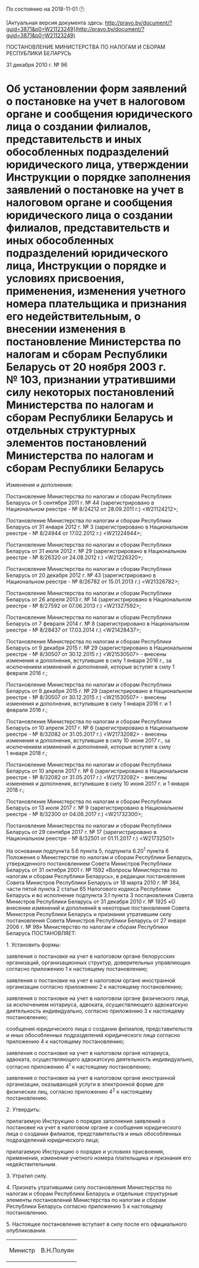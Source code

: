 По состоянию на 2018-11-01 &#x1F550;

[Актуальная версия документа здесь: http://pravo.by/document/?guid=3871&p0=W21123249](http://pravo.by/document/?guid=3871&p0=W21123249)

<p>ПОСТАНОВЛЕНИЕ МИНИСТЕРСТВА ПО НАЛОГАМ И СБОРАМ РЕСПУБЛИКИ БЕЛАРУСЬ</p>
<p>31 декабря 2010 г. № 96</p>
<h1>Об установлении форм заявлений о постановке на учет в налоговом органе и сообщения юридического лица о создании филиалов, представительств и иных обособленных подразделений юридического лица, утверждении Инструкции о порядке заполнения заявлений о постановке на учет в налоговом органе и сообщения юридического лица о создании филиалов, представительств и иных обособленных подразделений юридического лица, Инструкции о порядке и условиях присвоения, применения, изменения учетного номера плательщика и признания его недействительным, о внесении изменения в постановление Министерства по налогам и сборам Республики Беларусь от 20 ноября 2003 г. № 103, признании утратившими силу некоторых постановлений Министерства по налогам и сборам Республики Беларусь и отдельных структурных элементов постановлений Министерства по налогам и сборам Республики Беларусь</h1>
<p>Изменения и дополнения:</p>
<p>Постановление Министерства по налогам и сборам Республики Беларусь от 5 сентября 2011 г. № 44 (зарегистрировано в Национальном реестре - № 8/24212 от 28.09.2011 г.) &lt;W21124212&gt;;</p>
<p>Постановление Министерства по налогам и сборам Республики Беларусь от 31 января 2012 г. № 3 (зарегистрировано в Национальном реестре - № 8/24944 от 17.02.2012 г.) &lt;W21224944&gt;;</p>
<p>Постановление Министерства по налогам и сборам Республики Беларусь от 31 июля 2012 г. № 29 (зарегистрировано в Национальном реестре - № 8/26320 от 24.08.2012 г.) &lt;W21226320&gt;;</p>
<p>Постановление Министерства по налогам и сборам Республики Беларусь от 20 декабря 2012 г. № 43 (зарегистрировано в Национальном реестре - № 8/26782 от 15.01.2013 г.) &lt;W21326782&gt;;</p>
<p>Постановление Министерства по налогам и сборам Республики Беларусь от 26 апреля 2013 г. № 14 (зарегистрировано в Национальном реестре - № 8/27592 от 07.06.2013 г.) &lt;W21327592&gt;;</p>
<p>Постановление Министерства по налогам и сборам Республики Беларусь от 7 февраля 2014 г. № 8 (зарегистрировано в Национальном реестре - № 8/28437 от 17.03.2014 г.) &lt;W21428437&gt;;</p>
<p>Постановление Министерства по налогам и сборам Республики Беларусь от 9 декабря 2015 г. № 29 (зарегистрировано в Национальном реестре - № 8/30507 от 30.12.2015 г.) &lt;W21530507&gt; - внесены изменения и дополнения, вступившие в силу 1 января 2016 г., за исключением изменений и дополнений, которые вступят в силу 1 февраля 2016 г.;</p>
<p>Постановление Министерства по налогам и сборам Республики Беларусь от 9 декабря 2015 г. № 29 (зарегистрировано в Национальном реестре - № 8/30507 от 30.12.2015 г.) &lt;W21530507&gt; - внесены изменения и дополнения, вступившие в силу 1 января 2016 г. и 1 февраля 2016 г.;</p>
<p>Постановление Министерства по налогам и сборам Республики Беларусь от 10 апреля 2017 г. № 6 (зарегистрировано в Национальном реестре - № 8/32082 от 31.05.2017 г.) &lt;W21732082&gt; - внесены изменения и дополнения, вступившие в силу 10 июня 2017 г., за исключением изменений и дополнений, которые вступят в силу 1 января 2018 г.;</p>
<p>Постановление Министерства по налогам и сборам Республики Беларусь от 10 апреля 2017 г. № 6 (зарегистрировано в Национальном реестре - № 8/32082 от 31.05.2017 г.) &lt;W21732082&gt; - внесены изменения и дополнения, вступившие в силу 10 июня 2017 г. и 1 января 2018 г.;</p>
<p>Постановление Министерства по налогам и сборам Республики Беларусь от 13 июля 2017 г. № 9 (зарегистрировано в Национальном реестре - № 8/32300 от 04.08.2017 г.) &lt;W21732300&gt;;</p>
<p>Постановление Министерства по налогам и сборам Республики Беларусь от 29 сентября 2017 г. № 17 (зарегистрировано в Национальном реестре - № 8/32501 от 01.11.2017 г.) &lt;W21732501&gt;</p>
<p></p>
<p>На основании подпункта 5.6 пункта 5, подпункта 6.20<sup>1</sup> пункта 6 Положения о Министерстве по налогам и сборам Республики Беларусь, утвержденного постановлением Совета Министров Республики Беларусь от 31 октября 2001 г. № 1592 «Вопросы Министерства по налогам и сборам Республики Беларусь», в редакции постановления Совета Министров Республики Беларусь от 18 марта 2010 г. № 384, части пятой пункта 2 статьи 65 Налогового кодекса Республики Беларусь и во исполнение подпункта 3.1 пункта 3 постановления Совета Министров Республики Беларусь от 31 декабря 2010 г. № 1925 «О внесении изменений и дополнений в некоторые постановления Совета Министров Республики Беларусь и признании утратившим силу постановления Совета Министров Республики Беларусь от 27 января 2006 г. № 98» Министерство по налогам и сборам Республики Беларусь ПОСТАНОВЛЯЕТ:</p>
<p>1. Установить формы:</p>
<p>заявления о постановке на учет в налоговом органе белорусских организаций, организационных структур, доверительных управляющих согласно приложению 1 к настоящему постановлению;</p>
<p>заявления о постановке на учет в налоговом органе иностранной организации согласно приложению 2 к настоящему постановлению;</p>
<p>заявления о постановке на учет в налоговом органе физического лица, за исключением нотариуса, адвоката, осуществляющего адвокатскую деятельность индивидуально, согласно приложению 3 к настоящему постановлению;</p>
<p>сообщения юридического лица о создании филиалов, представительств и иных обособленных подразделений юридического лица согласно приложению 4 к настоящему постановлению;</p>
<p>заявления о постановке на учет в налоговом органе нотариуса, адвоката, осуществляющего адвокатскую деятельность индивидуально, согласно приложению 4<sup>1</sup> к настоящему постановлению;</p>
<p>заявления о постановке на учет в налоговом органе иностранной организации, оказывающей услуги в электронной форме для физических лиц, согласно приложению 4<sup>2</sup> к настоящему постановлению.</p>
<p>2. Утвердить:</p>
<p>прилагаемую Инструкцию о порядке заполнения заявлений о постановке на учет в налоговом органе и сообщения юридического лица о создании филиалов, представительств и иных обособленных подразделений юридического лица;</p>
<p>прилагаемую Инструкцию о порядке и условиях присвоения, применения, изменения учетного номера плательщика и признания его недействительным.</p>
<p>3. Утратил силу.</p>
<p>4. Признать утратившими силу постановления Министерства по налогам и сборам Республики Беларусь и отдельные структурные элементы постановлений Министерства по налогам и сборам Республики Беларусь согласно приложению 5 к настоящему постановлению.</p>
<p>5. Настоящее постановление вступает в силу после его официального опубликования.</p>
<p></p>
<table><tr>
<td><p>Министр</p></td>
<td><p>В.Н.Полуян</p></td>
</tr></table>
<p></p>